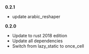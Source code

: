 **0.2.1**
- update arabic_reshaper

**0.2.0**
- Update to rust 2018 edition
- Update all dependencies
- Switch from lazy_static to once_cell
